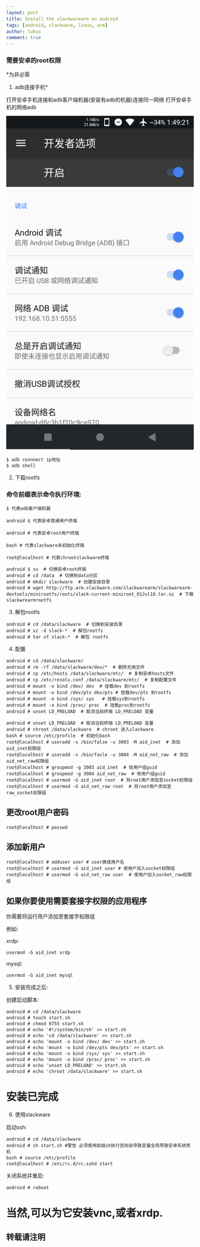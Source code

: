 ```yaml
---
layout: post
title: Install the slackwarearm on android
tags: [android, slackware, linux, arm]
author: luhux
comment: true
---
```


### 需要安卓的root权限

*为非必需

1. adb连接手机*

打开安卓手机连接和adb客户端机器(安装有adb的机器)连接同一网络
打开安卓手机的网络adb

![Android adb](https://raw.githubusercontent.com/luhux/images/master/Android_adb.png)

    $ adb connnect ip地址
	$ adb shell 

<script src="https://asciinema.org/a/5S1rj4kDF3ljuf14OG8POQVex.js" id="asciicast-5S1rj4kDF3ljuf14OG8POQVex" async></script>

2. 下载rootfs

### 命令前缀表示命令执行环境:
```
$ 代表adb客户端机器

android $ 代表安卓普通用户终端

android # 代表安卓root用户终端

bash # 代表slackware未初始化终端

root@localhost # 代表chrootslackware终端
```

```
android $ su  # 切换安卓root终端
android # cd /data  # 切换到data分区
android # mkdir slackware  # 创建安装目录
android # wget http://ftp.arm.slackware.com/slackwarearm/slackwarearm-devtools/minirootfs/roots/slack-current-miniroot_01Jul18.tar.xz  # 下载slackwrearmrootfs
```
<script src="https://asciinema.org/a/S9IvNjAoi4BNhTBMzsXWl9iup.js" id="asciicast-S9IvNjAoi4BNhTBMzsXWl9iup" async></script>

3. 解包rootfs

```
android # cd /data/slackware  # 切换到安装目录
android # xz -d slack-*  # 解包rootfs
android # tar xf slack-*  # 解包 rootfs
```
<script src="https://asciinema.org/a/vD9JHEd9n4A4PZIj7p6l5lOFK.js" id="asciicast-vD9JHEd9n4A4PZIj7p6l5lOFK" async></script>

4. 配置
```
android # cd /data/slackware/ 
android # rm -rf /data/slackware/dev/*  # 删除无用文件
android # cp /etc/hosts /data/slackware/etc/  # 复制安卓hosts文件
android # cp /etc/resolv.conf /data/slackware/etc/  # 复制配置文件 
android # mount -o bind /dev/ dev  # 挂载dev 到rootfs
android # mount -o bind /dev/pts dev/pts # 挂载dev/pts 到rootfs
android # mount -o bind /sys/ sys   # 挂载sys到rootfs
android # mount -o bind /proc/ proc  # 挂载proc到rootfs
android # unset LD_PRELOAD  # 取消当前终端 LD_PRELOAD 变量
```
<script src="https://asciinema.org/a/vs0uy6nU6VXP7JR5BVYKLjIt6.js" id="asciicast-vs0uy6nU6VXP7JR5BVYKLjIt6" async></script>
```
android # unset LD_PRELOAD  # 取消当前终端 LD_PRELOAD 变量
android # chroot /data/slackware  # chroot 进入slackware
bash # source /etc/profile  # 初始化bash
root@localhost # useradd -s /bin/false -u 3003 -M aid_inet  # 添加aid_inet权限组
root@localhost # useradd -s /bin/fasle -u 3004 -M aid_net_raw  # 添加aid_net_raw权限组
root@localhost # groupmod -g 3003 aid_inet  # 改用户组guid
root@localhost # groupmod -g 3004 aid_net_raw  # 改用户组guid
root@localhost # usermod -G aid_inet root  # 将root用户添加至socket权限组
root@localhost # usermod -G aid_net_raw root  # 将root用户添加至raw_socket权限组
```
<script src="https://asciinema.org/a/CkvhBa4ezzU1OKp8n03nZx1l7.js" id="asciicast-CkvhBa4ezzU1OKp8n03nZx1l7" async></script>

## 更改root用户密码
```
root@localhost # passwd
```
## 添加新用户

```
root@localhost # adduser user # user换成用户名
root@localhost # usermod -G aid_inet user # 使用户加入socket权限组
root@localhost # usermod -G aid_net_raw user  # 使用户加入socket_raw权限组
```
<script src="https://asciinema.org/a/9NvByMZYme8ACc9b2bdBTRW1q.js" id="asciicast-9NvByMZYme8ACc9b2bdBTRW1q" async></script>

## 如果你要使用需要套接字权限的应用程序

你需要将运行用户添加至套接字权限组

例如:

xrdp:

    usermod -G aid_inet xrdp

mysql:

    usermod -G aid_inet mysql

5. 安装完成之后:

创建启动脚本:
```
android # cd /data/slackware
android # touch start.sh
android # chmod 0755 start.sh
android # echo '#!/system/bin/sh' >> start.sh 
android # echo 'cd /data/slackware' >> start.sh
android # echo 'mount -o bind /dev/ dev' >> start.sh
android # echo 'mount -o bind /dev/pts dev/pts' >> start.sh
android # echo 'mount -o bind /sys/ sys' >> start.sh 
android # echo 'mount -o bind /proc/ proc' >> start.sh
android # echo 'unset LD_PRELOAD' >> start.sh 
android # echo 'chroot /data/slackware' >> start.sh 
```
<script src="https://asciinema.org/a/XQ79dGlU24DuOut5o74xZbjLQ.js" id="asciicast-XQ79dGlU24DuOut5o74xZbjLQ" async></script>
# 安装已完成

6. 使用slackware

启动ssh:

    android # cd /data/slackware
    android # sh start.sh #警告 必须使用前缀sh执行否则会导致变量全局导致安卓系统死机 
	bash # source /etc/profile
    root@localhost # /etc/rc.d/rc.sshd start



关闭系统并重启:

    android # reboot



# 当然,可以为它安装vnc,或者xrdp.

## 转载请注明

